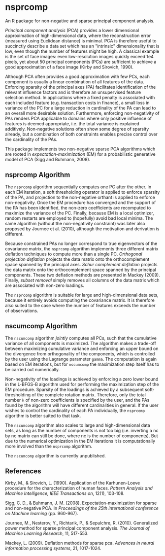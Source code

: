 nsprcomp
========

An R package for non-negative and sparse principal component analysis.

_Principal component analysis_ (PCA) provides a lower dimensional
approximation of high-dimensional data, where the reconstruction error
(measured using Euclidean distance) is minimal. PCA is therefore
useful to succinctly describe a data set which has an "intrinsic"
dimensionality that is low, even though the number of features might
be high. A classical example is the set of face images: even low-resolution
images quickly exceed 1e4 pixels, yet about 50 principal components
(PCs) are sufficient to achieve a good approximation of a face image
(Kirby and Sirovich, 1990).

Although PCA often provides a good approximation with few PCs, each
component is usually a linear combination of all features of the
data. Enforcing sparsity of the principal axes (PA) facilitates
identification of the relevant influence factors and is therefore an
unsupervised feature selection method. In applications where a fixed
penalty is associated with each included feature (e.g. transaction
costs in finance), a small loss in variance of the PC for a large
reduction in cardinality of the PA can lead to an overall more
desirable solution. Furthermore, enforcing non-negativity of PAs
renders PCA applicable to domains where only positive influence of
features is deemed appropriate, i.e. the total variance is explained
additively. Non-negative solutions often show some degree of sparsity
already, but a combination of both constraints enables precise control
over the cardinality of the PAs.

This package implements two non-negative sparse PCA algorithms which
are rooted in _expectation-maximization_ (EM) for a probabilistic
generative model of PCA (Sigg and Buhmann, 2008). 

nsprcomp Algorithm
-------------------------

The `nsprcomp` algorithm sequentially computes one PC after the
other. In each EM iteration, a soft thresholding operator is applied
to enforce sparsity of the PA, and projection to the non-negative
orthant is applied to enforce non-negativity.  Once the EM procedure
has converged and the support of the PA has been identified, the
non-zero coefficients are recomputed to maximize the variance of the
PC. Finally, because EM is a local optimizer, random restarts are
employed to (hopefully) avoid bad local minima. The same algorithm
(without the non-negativity constraint) was later also proposed by
Journee et al. (2010), although the motivation and derivation is different.

Because constrained PAs no longer correspond to true eigenvectors of
the covariance matrix, the `nsprcomp` algorithm implements three
different matrix deflation techniques to compute more than a single
PC. _Orthogonal projection deflation_ projects the data matrix onto
the orthocomplement space spanned by the principal axes.  _Schur
complement deflation_ projects the data matrix onto the
orthocomplement space spanned by the principal components. These two
deflation methods are presented in Mackey (2009).  Finally, _subset
removal_ simply removes all columns of the data matrix which are
associated with non-zero loadings.
  
The `nsprcomp` algorithm is suitable for large and high-dimensional
data sets, because it entirely avoids computing the covariance
matrix. It is therefore also suited to the case where the number of
features exceeds the number of observations.

nscumcomp Algorithm
-------------------------

The `nscumcomp` algorithm _jointly_ computes all PCs, such that the
cumulative variance of all components is maximized. The algorithm
makes a trade-off between maximizing cumulative variance and enforcing
an upper bound on the divergence from orthogonality of the components,
which is controlled by the user using the Lagrange parameter
`gamma`. The computation is again based on EM iterations, but for
`nscumcomp` the maximization step itself has to be carried out
numerically. 

Non-negativity of the loadings is achieved by enforcing a zero lower
bound in the L-BFGS-B algorithm used for performing the maximization
step of the EM procedure. Sparsity of the loadings is achieved by a
subsequent soft-thresholding of the complete rotation
matrix. Therefore, only the total number `k` of non-zero coefficients
is specified by the user, and the PAs found by the algorithm will have
different cardinalities in general. If the user wishes to control the
cardinality of each PA individually, the `nsprcomp` algorithm is
better suited to that task.

The `nscumcomp` algorithm also scales to large and high-dimensional
data sets, as long as the number of components is not too big
(i.e. inverting a nc by nc matrix can still be done, where nc is the
number of components). But due to the numerical optimization in the EM
iterations it is computationally more involved than the `nsprcomp`
algorithm.

The `nscumcomp` algorithm is currently unpublished.

References
-------------------------

Kirby, M., & Sirovich, L. (1990). Application of the Karhunen-Loeve procedure for the characterization of human faces. _Pattern Analysis and Machine Intelligence, IEEE Transactions on_, 12(1), 103-108.

Sigg, C. D., & Buhmann, J. M. (2008). Expectation-maximization for sparse and non-negative PCA. In _Proceedings of the 25th international conference on Machine learning_ (pp. 960-967).

Journee, M., Nesterov, Y., Richtarik, P., & Sepulchre, R. (2010). Generalized power method for sparse principal component analysis. _The Journal of Machine Learning Research_, 11, 517-553.

Mackey, L. (2009). Deflation methods for sparse pca. _Advances in neural information processing systems_, 21, 1017-1024.